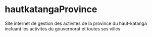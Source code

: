 # hautkatangaProvince
Site internet de gestion des activites de la province du haut-katanga incluant les activites du gouvernorat et toutes ses villes 
